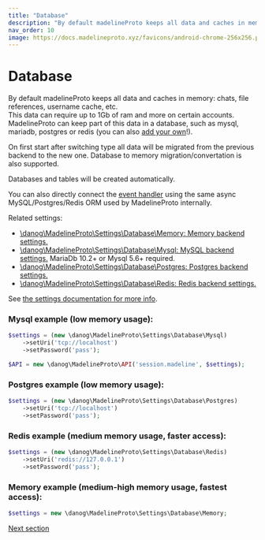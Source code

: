 ```yaml
---
title: "Database"
description: "By default madelineProto keeps all data and caches in memory: chats, file references, username cache, etc.  "
nav_order: 10
image: https://docs.madelineproto.xyz/favicons/android-chrome-256x256.png
---
```

# Database

By default madelineProto keeps all data and caches in memory: chats, file references, username cache, etc.  
This data can require up to 1Gb of ram and more on certain accounts.  
MadelineProto can keep part of this data in a database, such as mysql, mariadb, postgres or redis (you can also [add your own](https://github.com/danog/MadelineProto/tree/master/src/danog/MadelineProto/Db)!).   

On first start after switching type all data will be migrated from the previous backend to the new one. 
Database to memory migration/convertation is also supported.

Databases and tables will be created automatically.  

You can also directly connect the [event handler](/docs/UPDATES.html#built-in-database-driver) using the same async MySQL/Postgres/Redis ORM used by MadelineProto internally.  

Related settings:  

* [\danog\MadelineProto\Settings\Database\Memory: Memory backend settings.](../PHP/danog/MadelineProto/Settings/Database/Memory.html)
* [\danog\MadelineProto\Settings\Database\Mysql: MySQL backend settings.](../PHP/danog/MadelineProto/Settings/Database/Mysql.html) MariaDb 10.2+ or Mysql 5.6+ required.
* [\danog\MadelineProto\Settings\Database\Postgres: Postgres backend settings.](../PHP/danog/MadelineProto/Settings/Database/Postgres.html)
* [\danog\MadelineProto\Settings\Database\Redis: Redis backend settings.](../PHP/danog/MadelineProto/Settings/Database/Redis.html)

See [the settings documentation for more info](SETTINGS.html).  

### Mysql example (low memory usage):

```php
$settings = (new \danog\MadelineProto\Settings\Database\Mysql)
    ->setUri('tcp://localhost')
    ->setPassword('pass');

$API = new \danog\MadelineProto\API('session.madeline', $settings);
```

### Postgres example (low memory usage):

```php
$settings = (new \danog\MadelineProto\Settings\Database\Postgres)
    ->setUri('tcp://localhost')
    ->setPassword('pass');
```

### Redis example (medium memory usage, faster access):

```php
$settings = (new \danog\MadelineProto\Settings\Database\Redis)
    ->setUri('redis://127.0.0.1')
    ->setPassword('pass');
```

### Memory example (medium-high memory usage, fastest access):

```php
$settings = new \danog\MadelineProto\Settings\Database\Memory;
```

<a href="https://docs.madelineproto.xyz/docs/SETTINGS.html">Next section</a>